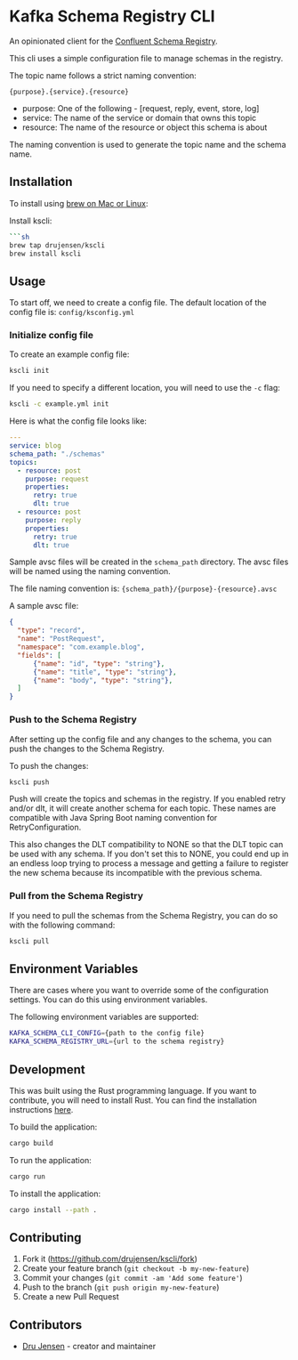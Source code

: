 # Kafka Schema Registry CLI

An opinionated client for the [Confluent Schema Registry](https://docs.confluent.io/current/schema-registry/docs/index.html).

This cli uses a simple configuration file to manage schemas in the registry.

The topic name follows a strict naming convention:

`{purpose}.{service}.{resource}`

- purpose: One of the following - [request, reply, event, store, log]
- service: The name of the service or domain that owns this topic
- resource: The name of the resource or object this schema is about

The naming convention is used to generate the topic name and the schema name.


## Installation

To install using [brew on Mac or Linux](https://brew.sh/):

Install kscli:
```bash
```sh
brew tap drujensen/kscli
brew install kscli
```

## Usage

To start off, we need to create a config file.  The default location of the config file is: `config/ksconfig.yml`

### Initialize config file

To create an example config file:
```sh
kscli init
```

If you need to specify a different location, you will need to use the `-c` flag:
```sh
kscli -c example.yml init
```

Here is what the config file looks like:
```yaml
---
service: blog
schema_path: "./schemas"
topics:
  - resource: post
    purpose: request
    properties:
      retry: true
      dlt: true
  - resource: post
    purpose: reply
    properties:
      retry: true
      dlt: true
```

Sample avsc files will be created in the `schema_path` directory. The avsc files will be named using the naming convention.

The file naming convention is: `{schema_path}/{purpose}-{resource}.avsc`

A sample avsc file:
```json
{
  "type": "record",
  "name": "PostRequest",
  "namespace": "com.example.blog",
  "fields": [
      {"name": "id", "type": "string"},
      {"name": "title", "type": "string"},
      {"name": "body", "type": "string"},
  ]
}
```

### Push to the Schema Registry

After setting up the config file and any changes to the schema, you can push the changes to the Schema Registry.

To push the changes:
```sh
kscli push
```

Push will create the topics and schemas in the registry.  If you enabled retry and/or dlt, it will create another schema for each topic.  These names are compatible with Java Spring Boot naming convention for RetryConfiguration.

This also changes the DLT compatibility to NONE so that the DLT topic can be used with any schema.  If you don't set this to NONE, you could end up in an endless loop trying to process a message and getting a failure to register the new schema because its incompatible with the previous schema.


### Pull from the Schema Registry

If you need to pull the schemas from the Schema Registry, you can do so with the following command:
```sh
kscli pull
```

## Environment Variables

There are cases where you want to override some of the configuration settings.  You can do this using environment variables.

The following environment variables are supported:
```sh
KAFKA_SCHEMA_CLI_CONFIG={path to the config file}
KAFKA_SCHEMA_REGISTRY_URL={url to the schema registry}
```

## Development

This was built using the Rust programming language.  If you want to contribute, you will need to install Rust.  You can find the installation instructions [here](https://www.rust-lang.org/tools/install).

To build the application:
```bash
cargo build
```

To run the application:
```bash
cargo run
```

To install the application:
```bash
cargo install --path .
```

## Contributing

1. Fork it (<https://github.com/drujensen/kscli/fork>)
2. Create your feature branch (`git checkout -b my-new-feature`)
3. Commit your changes (`git commit -am 'Add some feature'`)
4. Push to the branch (`git push origin my-new-feature`)
5. Create a new Pull Request

## Contributors

- [Dru Jensen](https://github.com/drujensen) - creator and maintainer
